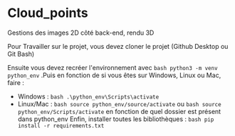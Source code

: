 # Cloud_points

Gestions des images 2D côté back-end, rendu 3D

Pour Travailler sur le projet, vous devez cloner le projet (Github Desktop ou Git Bash)

Ensuite vous devez recréer l'environnement avec 
```bash python3 -m venv python_env```
.Puis en fonction de si vous êtes sur Windows, Linux ou Mac, faire : 
  - Windows :
```bash .\python_env\Scripts\activate```
  - Linux/Mac :
```bash source python_env/source/activate``` ou
```bash source python_env/Scripts/activate```
en fonction de quel dossier est présent dans python_env
Enfin, installer toutes les bibliothèques :
```bash pip install -r requirements.txt```
